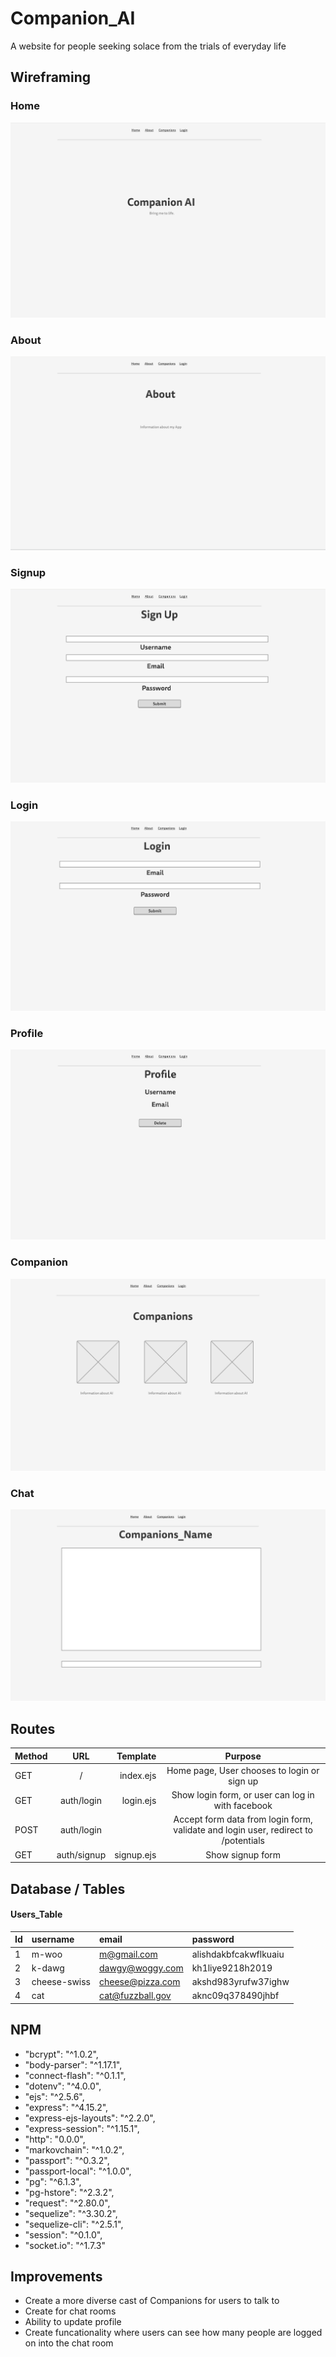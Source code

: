 # Companion_AI
A website for people seeking solace from the trials of everyday life

## Wireframing

### Home
![](wireframe/Home.png?raw=true)
### About
![](wireframe/about.png?raw=true)
### Signup
![](wireframe/Signup.png?raw=true)
### Login
![](wireframe/Login.png?raw=true)
### Profile
![](wireframe/Profile.png?raw=true)
### Companion
![](wireframe/companion.png?raw=true)
### Chat
![](wireframe/Chat.png?raw=true)

## Routes
| Method        | URL           | Template  | Purpose           |
| ------------- |:-------------:| -----:|:-------------:| 
|GET | / | index.ejs | Home page, User chooses to login or sign up | 
|GET | auth/login | login.ejs | Show login form, or user can log in with facebook |
|POST | auth/login |  | Accept form data from login form, validate and login user, redirect to /potentials | 
|GET | auth/signup | signup.ejs | Show signup form | 

## Database / Tables

#### Users_Table
| Id    | username    |email     |password|
| :------------- | :------------- | :------------- | :------------- |
| 1       | m-woo       |m@gmail.com | alishdakbfcakwflkuaiu|
| 2       | k-dawg       |dawgy@woggy.com | kh1liye9218h2019|
| 3       | cheese-swiss       |cheese@pizza.com | akshd983yrufw37ighw|
| 4       | cat       |cat@fuzzball.gov | aknc09q378490jhbf|

## NPM

* "bcrypt": "^1.0.2",
* "body-parser": "^1.17.1",
* "connect-flash": "^0.1.1",
* "dotenv": "^4.0.0",
* "ejs": "^2.5.6",
* "express": "^4.15.2",
* "express-ejs-layouts": "^2.2.0",
* "express-session": "^1.15.1",
* "http": "0.0.0",
* "markovchain": "^1.0.2",
* "passport": "^0.3.2",
* "passport-local": "^1.0.0",
* "pg": "^6.1.3",
* "pg-hstore": "^2.3.2",
* "request": "^2.80.0",
* "sequelize": "^3.30.2",
* "sequelize-cli": "^2.5.1",
* "session": "^0.1.0",
* "socket.io": "^1.7.3"

## Improvements 

* Create a more diverse cast of Companions for users to talk to
* Create for chat rooms 
* Ability to update profile
* Create funcationality where users can see how many people are logged on into the chat room


